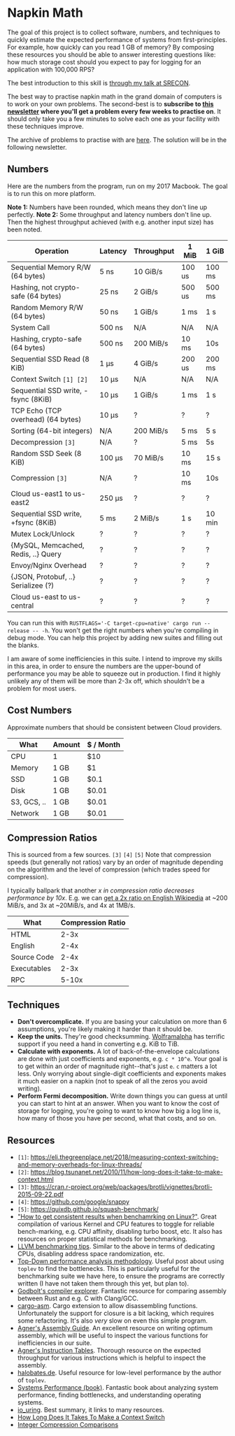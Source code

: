 # Napkin Math

The goal of this project is to collect software, numbers, and techniques to
quickly estimate the expected performance of systems from first-principles. For
example, how quickly can you read 1 GB of memory? By composing these resources
you should be able to answer interesting questions like: how much storage cost
should you expect to pay for logging for an application with 100,000 RPS?

The best introduction to this skill is [through my talk at
SRECON](https://www.youtube.com/watch?v=IxkSlnrRFqc).

The best way to practise napkin math in the grand domain of computers is to work
on your own problems. The second-best is to **subscribe to [this
newsletter](http://sirupsen.com/napkin) where you'll get a problem every few
weeks to practise on**. It should only take you a few minutes to solve each one as your
facility with these techniques improve.

The archive of problems to practise with are
[here](https://sirupsen.com/napkin/). The solution will be in the following
newsletter.

## Numbers

Here are the numbers from the program, run on my 2017 Macbook. The goal is to
run this on more platform.

**Note 1:** Numbers have been rounded, which means they don't line up perfectly.
**Note 2:** Some throughput and latency numbers don't line up. Then the highest
throughput achieved (with e.g. another input size) has been noted.

| Operation                           | Latency | Throughput | 1 MiB  | 1 GiB  |
| ----------------------------------- | ------- | ---------- | ------ | ------ |
| Sequential Memory R/W (64 bytes)    | 5 ns    | 10 GiB/s   | 100 us | 100 ms |
| Hashing, not crypto-safe (64 bytes) | 25 ns   | 2 GiB/s    | 500 us | 500 ms |
| Random Memory R/W (64 bytes)        | 50 ns   | 1 GiB/s    | 1 ms   | 1 s    |
| System Call                         | 500 ns  | N/A        | N/A    | N/A    |
| Hashing, crypto-safe (64 bytes)     | 500 ns  | 200 MiB/s  | 10 ms  | 10s    |
| Sequential SSD Read (8 KiB)         | 1 μs    | 4 GiB/s    | 200 us | 200 ms |
| Context Switch `[1] [2]`            | 10 μs   | N/A        | N/A    | N/A    |
| Sequential SSD write, -fsync (8KiB) | 10 μs   | 1 GiB/s    | 1 ms   | 1 s    |
| TCP Echo (TCP overhead) (64 bytes)  | 10 μs   | ?          | ?      | ?      |
| Sorting (64-bit integers)           | N/A     | 200 MiB/s  | 5 ms   | 5 s    |
| Decompression `[3]`                 | N/A     | ?          | 5 ms   | 5s     |
| Random SSD Seek (8 KiB)             | 100 μs  | 70 MiB/s   | 10 ms  | 15 s   |
| Compression `[3]`                   | N/A     | ?          | 10 ms  | 10s    |
| Cloud us-east1 to us-east2          | 250 μs  | ?          | ?      | ?      |
| Sequential SSD write, +fsync (8KiB) | 5 ms    | 2 MiB/s    | 1 s    | 10 min |
| Mutex Lock/Unlock                   | ?       | ?          | ?      | ?      |
| {MySQL, Memcached, Redis, ..} Query | ?       | ?          | ?      | ?      |
| Envoy/Nginx Overhead                | ?       | ?          | ?      | ?      |
| {JSON, Protobuf, ..} Serializee (?) | ?       | ?          | ?      | ?      |
| Cloud us-east to us-central         | ?       | ?          | ?      | ?      |

You can run this with `RUSTFLAGS='-C target-cpu=native' cargo run --release --
-h`. You won't get the right numbers when you're compiling in debug mode. You
can help this project by adding new suites and filling out the blanks.

I am aware of some inefficiencies in this suite. I intend to improve my skills
in this area, in order to ensure the numbers are the upper-bound of performance
you may be able to squeeze out in production. I find it highly unlikely any of
them will be more than 2-3x off, which shouldn't be a problem for most users.

## Cost Numbers

Approximate numbers that should be consistent between Cloud providers.
  
| What        | Amount | $ / Month |
| ----------- | ------ | --------- |
| CPU         | 1      | $10       |
| Memory      | 1 GB   | $1        |
| SSD         | 1 GB   | $0.1      |
| Disk        | 1 GB   | $0.01     |
| S3, GCS, .. | 1 GB   | $0.01     |
| Network     | 1 GB   | $0.01     |

## Compression Ratios

This is sourced from a few sources. `[3]` `[4]` `[5]` Note that compression speeds (but
generally not ratios) vary by an order of magnitude depending on the algorithm
and the level of compression (which trades speed for compression).

I typically ballpark that another _x in compression ratio decreases performance
by 10x_. E.g. we can [get a 2x ratio on English
Wikipedia](https://quixdb.github.io/squash-benchmark/#results-table) at ~200
MiB/s, and 3x at ~20MiB/s, and 4x at 1MB/s.

| What        | Compression Ratio |
| ----------- | ----------------- |
| HTML        | 2-3x              |
| English     | 2-4x              |
| Source Code | 2-4x              |
| Executables | 2-3x              |
| RPC         | 5-10x             |

## Techniques

* **Don't overcomplicate.** If you are basing your calculation on more than 6
    assumptions, you're likely making it harder than it should be.
* **Keep the units.** They're good checksumming.
    [Wolframalpha](https://wolframalpha.com) has terrific support if you need a
    hand in converting e.g. KiB to TiB.
* **Calculate with exponents.** A lot of back-of-the-envelope calculations are
    done with just coefficients and exponents, e.g. `c * 10^e`. Your goal is to
    get within an order of magnitude right--that's just `e`. `c` matters a lot
    less. Only worrying about single-digit coefficients and exponents makes it
    much easier on a napkin (not to speak of all the zeros you avoid writing).
* **Perform Fermi decomposition.** Write down things you can guess at until you
    can start to hint at an answer. When you want to know the cost of storage
    for logging, you're going to want to know how big a log line is, how many of
    those you have per second, what that costs, and so on.

## Resources

* `[1]`: https://eli.thegreenplace.net/2018/measuring-context-switching-and-memory-overheads-for-linux-threads/
* `[2]`: https://blog.tsunanet.net/2010/11/how-long-does-it-take-to-make-context.html
* `[3]`: https://cran.r-project.org/web/packages/brotli/vignettes/brotli-2015-09-22.pdf
* `[4]`: https://github.com/google/snappy
* `[5]`: https://quixdb.github.io/squash-benchmark/
* ["How to get consistent results when benchamrking on
  Linux?"](https://easyperf.net/blog/2019/08/02/Perf-measurement-environment-on-Linux#2-disable-hyper-threading).
  Great compilation of various Kernel and CPU features to toggle for reliable
  bench-marking, e.g. CPU affinity, disabling turbo boost, etc. It also has
  resources on proper statistical methods for benchmarking.
* [LLVM benchmarking tips](https://www.llvm.org/docs/Benchmarking.html). Similar
  to the above in terms of dedicating CPUs, disabling address space
  randomization, etc.
* [Top-Down performance analysis
  methodology](https://easyperf.net/blog/2019/02/09/Top-Down-performance-analysis-methodology).
  Useful post about using `toplev` to find the bottlenecks. This is particularly
  useful for the benchmarking suite we have here, to ensure the programs are
  correctly written (I have not taken them through this yet, but plan to).
* [Godbolt's compiler explorer](https://gcc.godbolt.org/#). Fantastic resource
  for comparing assembly between Rust and e.g. C with Clang/GCC.
* [cargo-asm](https://github.com/gnzlbg/cargo-asm). Cargo extension to allow
  disassembling functions. Unfortunately the support for closure is a bit
  lacking, which requires some refactoring. It's also _very_ slow on even this
  simple program.
* [Agner's Assembly
  Guide](https://www.agner.org/optimize/optimizing_assembly.pdf). An excellent
  resource on writing optimum assembly, which will be useful to inspect the
  various functions for inefficiencies in our suite.
* [Agner's Instruction
  Tables](https://www.agner.org/optimize/instruction_tables.pdf). Thorough
  resource on the expected throughput for various instructions which is helpful
  to inspect the assembly.
* [halobates.de](http://halobates.de/). Useful resource for low-level
  performance by the author of `toplev`.
* [Systems Performance (book)](https://www.amazon.com/Systems-Performance-Enterprise-Brendan-Gregg/dp/0133390098/ref=sr_1_1?keywords=systems+performance&qid=1580733419&sr=8-1). Fantastic book about analyzing system performance, finding bottlenecks, and understanding operating systems.
* [io_uring](https://lwn.net/Articles/776703/). Best summary, it links to many
  resources.
* [How Long Does It Takes To Make a Context Switch](https://blog.tsunanet.net/2010/11/how-long-does-it-take-to-make-context.html)
* [Integer Compression Comparisons](https://github.com/powturbo/TurboPFor-Integer-Compression)

